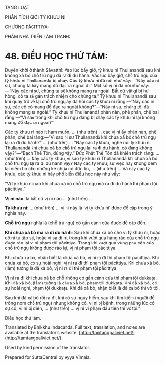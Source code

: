  

TẠNG LUẬT

PHÂN TÍCH GIỚI TỲ KHƯU NI

CHƯƠNG PĀCITTIYA:

PHẨM NHÀ TRIỂN LÃM TRANH:

# 48\. ĐIỀU HỌC THỨ TÁM:

Duyên khởi ở thành Sāvatthī: Vào lúc bấy giờ, tỳ khưu ni Thullanandā sau khi không xả bỏ chỗ trú ngụ đã ra đi du hành. Vào lúc bấy giờ, chỗ trú ngụ của tỳ khưu ni Thullanandā bị cháy. Các tỳ khưu ni đã nói như vầy:—“Này các ni sư, chúng ta hãy mang đồ đạc ra ngoài đi.” Một số vị ni đã nói như vầy:—“Này các ni sư, chúng ta sẽ không mang ra ngoài. Bất cứ vật gì bị hư hỏng, cô ta sẽ gán trách nhiệm cho chúng ta.” Tỳ khưu ni Thullanandā sau khi quay trở về lại chỗ trú ngụ ấy đã hỏi các tỳ khưu ni rằng:—“Này các ni sư, các cô có mang đồ đạc ra ngoài không?”—“Này ni sư, chúng tôi đã không mang ra ngoài.” Tỳ khưu ni Thullanandā phàn nàn, phê phán, chê bai rằng:—“Vì sao trong khi chỗ trú ngụ đang bị cháy các tỳ khưu ni lại không mang đồ đạc ra ngoài?”

Các tỳ khưu ni nào ít ham muốn, … (như trên) … các vị ni ấy phàn nàn, phê phán, chê bai rằng:—“Vì sao ni sư Thullanandā khi chưa xả bỏ chỗ trú ngụ lại ra đi du hành?” … (như trên) … “Này các tỳ khưu, nghe nói tỳ khưu ni Thullanandā khi chưa xả bỏ chỗ trú ngụ lại ra đi du hành, có đúng không vậy?”—“Bạch Thế Tôn, đúng vậy.” Đức Phật Thế Tôn đã khiển trách rằng: … (như trên) … Này các tỳ khưu, vì sao tỳ khưu ni Thullanandā khi chưa xả bỏ chỗ trú ngụ lại ra đi du hành vậy? Này các tỳ khưu, sự việc này không đem lại niềm tin cho những kẻ chưa có đức tin, … (như trên) … Và này các tỳ khưu, các tỳ khưu ni hãy phổ biến điều học này như vầy:

“Vị tỳ khưu ni nào khi chưa xả bỏ chỗ trú ngụ mà ra đi du hành thì phạm tội pācittiya.”

**Vị ni nào**: là bất cứ vị ni nào … (như trên) …

**Tỳ khưu ni**: … (như trên) … vị ni này là ‘vị tỳ khưu ni’ được đề cập trong ý nghĩa này.

**Chỗ trú ngụ** nghĩa là (chỗ trú ngụ) có gắn cánh cửa được đề cập đến.

**Khi chưa xả bỏ mà ra đi du hành**: Sau khi chưa xả bỏ cho vị tỳ khưu ni, hoặc cô ni tu tập sự, hoặc vị sa di ni, trong khi vượt qua hàng rào của chỗ trú ngụ được rào lại vị ni phạm tội pācittiya. Trong khi vượt qua vùng phụ cận của chỗ trú ngụ không được rào lại, vị ni phạm tội pācittiya.

Khi chưa xả bỏ, nhận biết là chưa xả bỏ, vị ni ra đi thì phạm tội pācittiya. Khi chưa xả bỏ, có sự hoài nghi, vị ni ra đi thì phạm tội pācittiya. Khi chưa xả bỏ, (lầm) tưởng là đã xả bỏ, vị ni ra đi thì phạm tội pācittiya.

Vị ni ra đi khi chưa xả bỏ chỗ không có gắn cánh cửa thì phạm tội dukkaṭa. Khi đã xả bỏ, (lầm) tưởng là chưa xả bỏ, phạm tội dukkaṭa. Khi đã xả bỏ, có sự hoài nghi, phạm tội dukkaṭa. Khi đã xả bỏ, nhận biết là đã xả bỏ thì vô tội.

Sau khi đã xả bỏ rồi ra đi, khi có sự nguy hiểm, sau khi tìm kiếm (người để trông nom chỗ trú ngụ) nhưng không có, vị ni bị bệnh, trong những lúc có sự cố, vị ni bị điên, … (như trên) … vị ni vi phạm đầu tiên thì vô tội.”

Điều học thứ tám.

Translated by Bhikkhu Indacanda. Full text, translation, and notes are available at the translator’s website: [http://tamtangpaliviet.net/](http://tamtangpaliviet.net/).

Used by kind permission of the translator.

Prepared for SuttaCentral by Ayya Vimala.